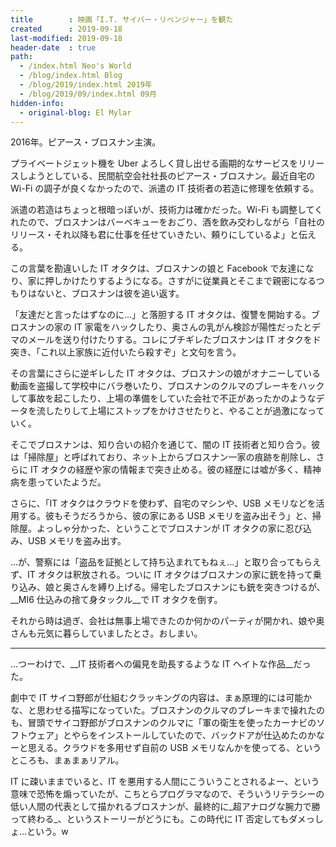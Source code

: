 ```yaml
---
title        : 映画「I.T. サイバー・リベンジャー」を観た
created      : 2019-09-18
last-modified: 2019-09-18
header-date  : true
path:
  - /index.html Neo's World
  - /blog/index.html Blog
  - /blog/2019/index.html 2019年
  - /blog/2019/09/index.html 09月
hidden-info:
  - original-blog: El Mylar
---
```


2016年。ピアース・ブロスナン主演。

プライベートジェット機を Uber よろしく貸し出せる画期的なサービスをリリースしようとしている、民間航空会社社長のピアース・ブロスナン。最近自宅の Wi-Fi の調子が良くなかったので、派遣の IT 技術者の若造に修理を依頼する。

派遣の若造はちょっと根暗っぽいが、技術力は確かだった。Wi-Fi も調整してくれたので、ブロスナンはバーベキューをおごり、酒を飲み交わしながら「自社のリリース・それ以降も君に仕事を任せていきたい、頼りにしているよ」と伝える。

この言葉を勘違いした IT オタクは、ブロスナンの娘と Facebook で友達になり、家に押しかけたりするようになる。さすがに従業員とそこまで親密になるつもりはないと、ブロスナンは彼を追い返す。

「友達だと言ったはずなのに…」と落胆する IT オタクは、復讐を開始する。ブロスナンの家の IT 家電をハックしたり、奥さんの乳がん検診が陽性だったとデマのメールを送り付けたりする。コレにブチギレたブロスナンは IT オタクをド突き、「これ以上家族に近付いたら殺すぞ」と文句を言う。

その言葉にさらに逆ギレした IT オタクは、ブロスナンの娘がオナニーしている動画を盗撮して学校中にバラ巻いたり、ブロスナンのクルマのブレーキをハックして事故を起こしたり、上場の準備をしていた会社で不正があったかのようなデータを流したりして上場にストップをかけさせたりと、やることが過激になっていく。

そこでブロスナンは、知り合いの紹介を通じて、闇の IT 技術者と知り合う。彼は「掃除屋」と呼ばれており、ネット上からブロスナン一家の痕跡を削除し、さらに IT オタクの経歴や家の情報まで突き止める。彼の経歴には嘘が多く、精神病を患っていたようだ。

さらに、「IT オタクはクラウドを使わず、自宅のマシンや、USB メモリなどを活用する。彼もそうだろうから、彼の家にある USB メモリを盗み出そう」と、掃除屋。よっしゃ分かった、ということでブロスナンが IT オタクの家に忍び込み、USB メモリを盗み出す。

…が、警察には「盗品を証拠として持ち込まれてもねぇ…」と取り合ってもらえず、IT オタクは釈放される。ついに IT オタクはブロスナンの家に銃を持って乗り込み、娘と奥さんを縛り上げる。帰宅したブロスナンにも銃を突きつけるが、__MI6 仕込みの捨て身タックル__で IT オタクを倒す。

それから時は過ぎ、会社は無事上場できたのか何かのパーティが開かれ、娘や奥さんも元気に暮らしていましたとさ。おしまい。

---

…つーわけで、__IT 技術者への偏見を助長するような IT ヘイトな作品__だった。

劇中で IT サイコ野郎が仕組むクラッキングの内容は、まぁ原理的には可能かな、と思わせる描写になっていた。ブロスナンのクルマのブレーキまで操れたのも、冒頭でサイコ野郎がブロスナンのクルマに「軍の衛生を使ったカーナビのソフトウェア」とやらをインストールしていたので、バックドアが仕込めたのかなーと思える。クラウドを多用せず自前の USB メモリなんかを使ってる、というところも、まぁまぁリアル。

IT に疎いままでいると、IT を悪用する人間にこういうことされるよー、という意味で恐怖を煽っていたが、こちとらプログラマなので、そういうリテラシーの低い人間の代表として描かれるブロスナンが、最終的に_超アナログな腕力で勝って終わる_、というストーリーがどうにも。この時代に IT 否定してもダメっしょ…という。w
